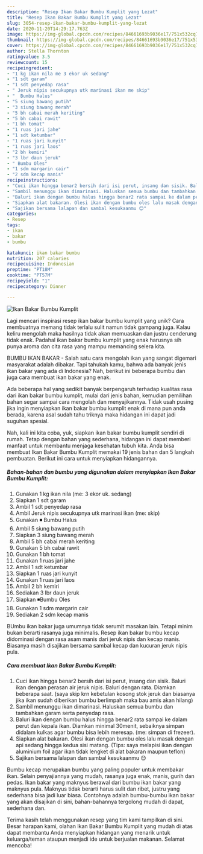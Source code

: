 ```yaml
---
description: "Resep Ikan Bakar Bumbu Kumplit yang Lezat"
title: "Resep Ikan Bakar Bumbu Kumplit yang Lezat"
slug: 3054-resep-ikan-bakar-bumbu-kumplit-yang-lezat
date: 2020-11-20T14:29:17.763Z
image: https://img-global.cpcdn.com/recipes/84661693b9036e17/751x532cq70/ikan-bakar-bumbu-kumplit-foto-resep-utama.jpg
thumbnail: https://img-global.cpcdn.com/recipes/84661693b9036e17/751x532cq70/ikan-bakar-bumbu-kumplit-foto-resep-utama.jpg
cover: https://img-global.cpcdn.com/recipes/84661693b9036e17/751x532cq70/ikan-bakar-bumbu-kumplit-foto-resep-utama.jpg
author: Stella Thornton
ratingvalue: 3.5
reviewcount: 15
recipeingredient:
- "1 kg ikan nila me 3 ekor uk sedang"
- "1 sdt garam"
- "1 sdt penyedap rasa"
- " Jeruk nipis secukupnya utk marinasi ikan me skip"
- "  Bumbu Halus"
- "5 siung bawang putih"
- "3 siung bawang merah"
- "5 bh cabai merah keriting"
- "5 bh cabai rawit"
- "1 bh tomat"
- "1 ruas jari jahe"
- "1 sdt ketumbar"
- "1 ruas jari kunyit"
- "1 ruas jari laos"
- "2 bh kemiri"
- "3 lbr daun jeruk"
- " Bumbu Oles"
- "1 sdm margarin cair"
- "2 sdm kecap manis"
recipeinstructions:
- "Cuci ikan hingga benar2 bersih dari isi perut, insang dan sisik. Baluri ikan dengan perasan air jeruk nipis. Baluri dengan rata. Diamkan beberapa saat. (saya skip krn kebetulan kosong stok jeruk dan biasanya jika ikan sudah diberikan bumbu berlimpah maka bau amis akan hilang)"
- "Sambil menunggu ikan dimarinasi. Haluskan semua bumbu dan tambahkan garam serta penyedap rasa."
- "Baluri ikan dengan bumbu halus hingga benar2 rata sampai ke dalam perut dan kepala ikan. Diamkan minimal 30menit, sebaiknya simpan didalam kulkas agar bumbu bisa lebih meresap. (me: simpan di frezeer)."
- "Siapkan alat bakaran. Olesi ikan dengan bumbu oles lalu masak dengan api sedang hingga kedua sisi matang. (Tips: saya melapisi ikan dengan aluminium foil agar ikan tidak lengket di alat bakaran maupun teflon)"
- "Sajikan bersama lalapan dan sambal kesukaanmu 😊"
categories:
- Resep
tags:
- ikan
- bakar
- bumbu

katakunci: ikan bakar bumbu 
nutrition: 207 calories
recipecuisine: Indonesian
preptime: "PT18M"
cooktime: "PT57M"
recipeyield: "1"
recipecategory: Dinner

---
```



![Ikan Bakar Bumbu Kumplit](https://img-global.cpcdn.com/recipes/84661693b9036e17/751x532cq70/ikan-bakar-bumbu-kumplit-foto-resep-utama.jpg)

Lagi mencari inspirasi resep ikan bakar bumbu kumplit yang unik? Cara membuatnya memang tidak terlalu sulit namun tidak gampang juga. Kalau keliru mengolah maka hasilnya tidak akan memuaskan dan justru cenderung tidak enak. Padahal ikan bakar bumbu kumplit yang enak harusnya sih punya aroma dan cita rasa yang mampu memancing selera kita.

BUMBU IKAN BAKAR - Salah satu cara mengolah ikan yang sangat digemari masyarakat adalah dibakar. Tapi tahukah kamu, bahwa ada banyak jenis ikan bakar yang ada di Indonesia? Nah, berikut ini beberapa bumbu dan juga cara membuat ikan bakar yang enak.

Ada beberapa hal yang sedikit banyak berpengaruh terhadap kualitas rasa dari ikan bakar bumbu kumplit, mulai dari jenis bahan, kemudian pemilihan bahan segar sampai cara mengolah dan menyajikannya. Tidak usah pusing jika ingin menyiapkan ikan bakar bumbu kumplit enak di mana pun anda berada, karena asal sudah tahu triknya maka hidangan ini dapat jadi suguhan spesial.


Nah, kali ini kita coba, yuk, siapkan ikan bakar bumbu kumplit sendiri di rumah. Tetap dengan bahan yang sederhana, hidangan ini dapat memberi manfaat untuk membantu menjaga kesehatan tubuh kita. Anda bisa membuat Ikan Bakar Bumbu Kumplit memakai 19 jenis bahan dan 5 langkah pembuatan. Berikut ini cara untuk menyiapkan hidangannya.

<!--inarticleads1-->

##### Bahan-bahan dan bumbu yang digunakan dalam menyiapkan Ikan Bakar Bumbu Kumplit:

1. Gunakan 1 kg ikan nila (me: 3 ekor uk. sedang)
1. Siapkan 1 sdt garam
1. Ambil 1 sdt penyedap rasa
1. Ambil  Jeruk nipis secukupnya utk marinasi ikan (me: skip)
1. Gunakan  ◾ Bumbu Halus
1. Ambil 5 siung bawang putih
1. Siapkan 3 siung bawang merah
1. Ambil 5 bh cabai merah keriting
1. Gunakan 5 bh cabai rawit
1. Gunakan 1 bh tomat
1. Gunakan 1 ruas jari jahe
1. Ambil 1 sdt ketumbar
1. Siapkan 1 ruas jari kunyit
1. Gunakan 1 ruas jari laos
1. Ambil 2 bh kemiri
1. Sediakan 3 lbr daun jeruk
1. Siapkan  ◾Bumbu Oles
1. Gunakan 1 sdm margarin cair
1. Sediakan 2 sdm kecap manis


BUmbu ikan bakar juga umumnya tidak serumit masakan lain. Tetapi minim bukan berarti rasanya juga minimalis. Resep ikan bakar bumbu kecap didominasi dengan rasa asam manis dari jeruk nipis dan kecap manis. Biasanya masih disajikan bersama sambal kecap dan kucuran jeruk nipis pula. 

<!--inarticleads2-->

##### Cara membuat Ikan Bakar Bumbu Kumplit:

1. Cuci ikan hingga benar2 bersih dari isi perut, insang dan sisik. Baluri ikan dengan perasan air jeruk nipis. Baluri dengan rata. Diamkan beberapa saat. (saya skip krn kebetulan kosong stok jeruk dan biasanya jika ikan sudah diberikan bumbu berlimpah maka bau amis akan hilang)
1. Sambil menunggu ikan dimarinasi. Haluskan semua bumbu dan tambahkan garam serta penyedap rasa.
1. Baluri ikan dengan bumbu halus hingga benar2 rata sampai ke dalam perut dan kepala ikan. Diamkan minimal 30menit, sebaiknya simpan didalam kulkas agar bumbu bisa lebih meresap. (me: simpan di frezeer).
1. Siapkan alat bakaran. Olesi ikan dengan bumbu oles lalu masak dengan api sedang hingga kedua sisi matang. (Tips: saya melapisi ikan dengan aluminium foil agar ikan tidak lengket di alat bakaran maupun teflon)
1. Sajikan bersama lalapan dan sambal kesukaanmu 😊


Bumbu kecap merupakan bumbu yang paling populer untuk membakar ikan. Selain penyajiannya yang mudah, rasanya juga enak, manis, gurih dan pedas. Ikan bakar yang maknyus berawal dari bumbu ikan bakar yang maknyus pula. Maknyus tidak berarti harus sulit dan ribet, justru yang sederhana bisa jadi luar biasa. Contohnya adalah bumbu-bumbu ikan bakar yang akan disajikan di sini, bahan-bahannya tergolong mudah di dapat, sederhana dan. 

Terima kasih telah menggunakan resep yang tim kami tampilkan di sini. Besar harapan kami, olahan Ikan Bakar Bumbu Kumplit yang mudah di atas dapat membantu Anda menyiapkan hidangan yang menarik untuk keluarga/teman ataupun menjadi ide untuk berjualan makanan. Selamat mencoba!
